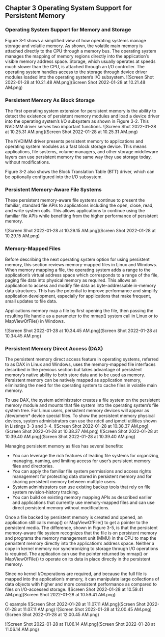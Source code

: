 ## Chapter 3 Operating System Support for Persistent Memory

### Operating System Support for Memory and Storage

Figure 3-1 shows a simplified view of how operating systems manage storage and volatile memory. As shown, the volatile main memory is attached directly to the CPU through a memory bus. The operating system manages the mapping of memory regions directly into the application’s visible memory address space. Storage, which usually operates at speeds much slower than the CPU, is attached through an I/O controller. The operating system handles access to the storage through device driver modules loaded into the operating system’s I/O subsystem.
![Screen Shot 2022-01-28 at 10.21.48 AM.png](Screen Shot 2022-01-28 at 10.21.48 AM.png)

### Persistent Memory As Block Storage
The first operating system extension for persistent memory is the ability to detect the existence of persistent memory modules and load a device driver into the operating system’s I/O subsystem as shown in Figure 3-2. This NVDIMM driver serves two important functions. 
![Screen Shot 2022-01-28 at 10.25.31 AM.png](Screen Shot 2022-01-28 at 10.25.31 AM.png)

The NVDIMM driver presents persistent memory to applications and operating system modules as a fast block storage device. This means applications, file systems, volume managers, and other storage middleware layers can use persistent memory the same way they use storage today, without modifications.

Figure 3-2 also shows the Block Translation Table (BTT) driver, which can be optionally configured into the I/O subsystem. 

### Persistent Memory-Aware File Systems
These persistent memory-aware file systems continue to present the familiar, standard file APIs to applications including the open, close, read, and write system calls. This allows applications to continue using the familiar file APIs while benefiting from the higher performance of persistent memory.

![Screen Shot 2022-01-28 at 10.29.15 AM.png](Screen Shot 2022-01-28 at 10.29.15 AM.png)

### Memory-Mapped Files

Before describing the next operating system option for using persistent memory, this section reviews memory-mapped files in Linux and Windows. When memory mapping a file, the operating system adds a range to the application’s virtual address space which corresponds to a range of the file, paging file data into physical memory as required. This allows an application to access and modify file data as byte-addressable in-memory data structures. This has the potential to improve performance and simplify application development, especially for applications that make frequent, small updates to file data.

Applications memory map a file by first opening the file, then passing the resulting file handle as a parameter to the mmap() system call in Linux or to MapViewOfFile() in Windows. 

![Screen Shot 2022-01-28 at 10.34.45 AM.png](Screen Shot 2022-01-28 at 10.34.45 AM.png)

### Persistent Memory Direct Access (DAX)

The persistent memory direct access feature in operating systems, referred to as DAX in Linux and Windows, uses the memory-mapped file interfaces described in the previous section but takes advantage of persistent memory’s native ability to both store data
and to be used as memory. Persistent memory can be natively mapped as application memory, eliminating the need for the operating system to cache files in volatile main memory.

To use DAX, the system administrator creates a file system on the persistent memory module and mounts that file system into the operating system’s file system tree. For Linux users, persistent memory devices will appear as /dev/pmem* device special files. To show the persistent memory physical devices, system administrators can use the ndctl and ipmctl utilities shown in Listings 3-3 and 3-4.
![Screen Shot 2022-01-28 at 10.38.37 AM.png](Screen Shot 2022-01-28 at 10.38.37 AM.png)
![Screen Shot 2022-01-28 at 10.39.40 AM.png](Screen Shot 2022-01-28 at 10.39.40 AM.png)

Managing persistent memory as files has several benefits:
* You can leverage the rich features of leading file systems for organizing, managing, naming, and limiting access for user’s persistent memory files and directories.
* You can apply the familiar file system permissions and access rights management for protecting data stored in persistent memory and for sharing persistent memory between multiple users.
* System administrators can use existing backup tools that rely on file system revision-history tracking.
* You can build on existing memory mapping APIs as described earlier and applications that currently use memory-mapped files and can use direct persistent memory without modifications.

Once a file backed by persistent memory is created and opened, an application still calls mmap() or MapViewOfFile() to get a pointer to the persistent media. The difference, shown in Figure 3-5, is that the persistent memory-aware file system recognizes that
the file is on persistent memory and programs the memory management unit (MMU)
in the CPU to map the persistent memory directly into the application’s address space. Neither a copy in kernel memory nor synchronizing to storage through I/O operations
is required. The application can use the pointer returned by mmap() or MapViewOfFile() to operate on its data in place directly in the persistent memory. 

Since no kernel I/Ooperations are required, and because the full file is mapped into the application’s memory, it can manipulate large collections of data objects with higher and more consistent performance as compared to files on I/O-accessed storage.
![Screen Shot 2022-01-28 at 10.59.41 AM.png](Screen Shot 2022-01-28 at 10.59.41 AM.png)

C example
![Screen Shot 2022-01-28 at 11.07.11 AM.png](Screen Shot 2022-01-28 at 11.07.11 AM.png)
![Screen Shot 2022-01-28 at 12.00.45 AM.png](Screen Shot 2022-01-28 at 12.00.45 AM.png)

![Screen Shot 2022-01-28 at 11.06.14 AM.png](Screen Shot 2022-01-28 at 11.06.14 AM.png)
